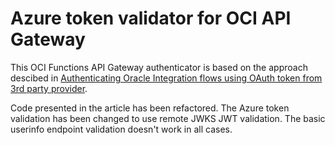 # Azure token validator for OCI API Gateway

This OCI Functions API Gateway authenticator is based on the approach descibed in [Authenticating Oracle Integration flows using OAuth token from 3rd party provider](https://blogs.oracle.com/integration/post/authenticating-oic-flows-through-third-party-bearer-token).

Code presented in the article has been refactored. The Azure token validation has been changed to use remote JWKS JWT validation. The basic userinfo endpoint validation doesn't work in all cases.
